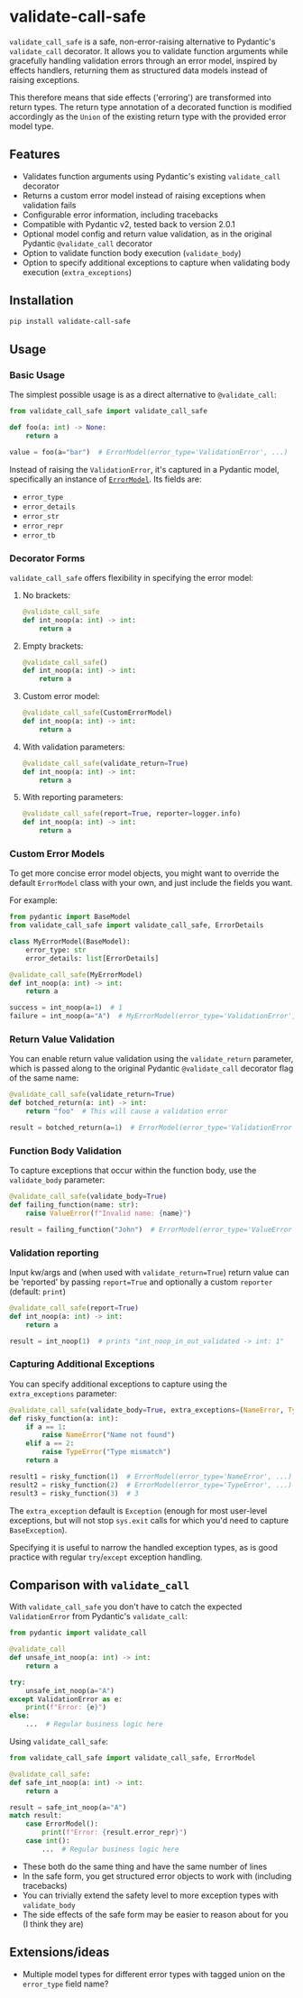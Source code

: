 # validate-call-safe

`validate_call_safe` is a safe, non-error-raising alternative to Pydantic's `validate_call` decorator.
It allows you to validate function arguments while gracefully handling validation errors through an error model,
inspired by effects handlers, returning them as structured data models instead of raising exceptions.

This therefore means that side effects ('erroring') are transformed into return types.
The return type annotation of a decorated function is modified accordingly as the `Union` of the
existing return type with the provided error model type.

## Features

- Validates function arguments using Pydantic's existing `validate_call` decorator
- Returns a custom error model instead of raising exceptions when validation fails
- Configurable error information, including tracebacks
- Compatible with Pydantic v2, tested back to version 2.0.1
- Optional model config and return value validation, as in the original Pydantic `@validate_call` decorator
- Option to validate function body execution (`validate_body`)
- Option to specify additional exceptions to capture when validating body execution (`extra_exceptions`)

## Installation

```bash
pip install validate-call-safe
```

## Usage

### Basic Usage

The simplest possible usage is as a direct alternative to `@validate_call`:

```py
from validate_call_safe import validate_call_safe

def foo(a: int) -> None:
    return a

value = foo(a="bar")  # ErrorModel(error_type='ValidationError', ...)
```

Instead of raising the `ValidationError`, it's captured in a Pydantic model,
specifically an instance of [`ErrorModel`][EM]. Its fields are:

- `error_type`
- `error_details`
- `error_str`
- `error_repr`
- `error_tb`

[EM]: https://github.com/lmmx/validate-call-safe/blob/master/src/validate_call_safe/errors/model.py

### Decorator Forms

`validate_call_safe` offers flexibility in specifying the error model:

1. No brackets:
   ```python
   @validate_call_safe
   def int_noop(a: int) -> int:
       return a
   ```

2. Empty brackets:
   ```python
   @validate_call_safe()
   def int_noop(a: int) -> int:
       return a
   ```

3. Custom error model:
   ```python
   @validate_call_safe(CustomErrorModel)
   def int_noop(a: int) -> int:
       return a
   ```

4. With validation parameters:
   ```python
   @validate_call_safe(validate_return=True)
   def int_noop(a: int) -> int:
       return a
   ```

5. With reporting parameters:
   ```python
   @validate_call_safe(report=True, reporter=logger.info)
   def int_noop(a: int) -> int:
       return a
   ```

### Custom Error Models

To get more concise error model objects, you might want to override the default `ErrorModel` class
with your own, and just include the fields you want.

For example:

```python
from pydantic import BaseModel
from validate_call_safe import validate_call_safe, ErrorDetails

class MyErrorModel(BaseModel):
    error_type: str
    error_details: list[ErrorDetails]

@validate_call_safe(MyErrorModel)
def int_noop(a: int) -> int:
    return a

success = int_noop(a=1)  # 1
failure = int_noop(a="A")  # MyErrorModel(error_type='ValidationError', ...)
```

### Return Value Validation

You can enable return value validation using the `validate_return` parameter,
which is passed along to the original Pydantic `@validate_call` decorator flag of the same name:

```python
@validate_call_safe(validate_return=True)
def botched_return(a: int) -> int:
    return "foo"  # This will cause a validation error

result = botched_return(a=1)  # ErrorModel(error_type='ValidationError', ...)
```

### Function Body Validation

To capture exceptions that occur within the function body, use the `validate_body` parameter:

```python
@validate_call_safe(validate_body=True)
def failing_function(name: str):
    raise ValueError(f"Invalid name: {name}")

result = failing_function("John")  # ErrorModel(error_type='ValueError', ...)
```

### Validation reporting

Input kw/args and (when used with `validate_return=True`) return value can be 'reported'
by passing `report=True` and optionally a custom `reporter` (default: `print`)

```python
@validate_call_safe(report=True)
def int_noop(a: int) -> int:
    return a

result = int_noop(1)  # prints "int_noop_in_out_validated -> int: 1"
```

### Capturing Additional Exceptions

You can specify additional exceptions to capture using the `extra_exceptions` parameter:

```python
@validate_call_safe(validate_body=True, extra_exceptions=(NameError, TypeError))
def risky_function(a: int):
    if a == 1:
        raise NameError("Name not found")
    elif a == 2:
        raise TypeError("Type mismatch")
    return a

result1 = risky_function(1)  # ErrorModel(error_type='NameError', ...)
result2 = risky_function(2)  # ErrorModel(error_type='TypeError', ...)
result3 = risky_function(3)  # 3
```

The `extra_exception` default is `Exception` (enough for most user-level exceptions,
but will not stop `sys.exit` calls for which you'd need to capture `BaseException`).

Specifying it is useful to narrow the handled exception types, as is good practice
with regular `try`/`except` exception handling.

## Comparison with `validate_call`

With `validate_call_safe` you don't have to catch the expected `ValidationError` from Pydantic's `validate_call`:

```python
from pydantic import validate_call

@validate_call
def unsafe_int_noop(a: int) -> int:
    return a

try:
    unsafe_int_noop(a="A")
except ValidationError as e:
    print(f"Error: {e}")
else:
    ...  # Regular business logic here
```

Using `validate_call_safe`:

```py
from validate_call_safe import validate_call_safe, ErrorModel

@validate_call_safe:
def safe_int_noop(a: int) -> int:
    return a

result = safe_int_noop(a="A")
match result:
    case ErrorModel():
        print(f"Error: {result.error_repr}")
    case int():
        ...  # Regular business logic here
```

- These both do the same thing and have the same number of lines
- In the safe form, you get structured error objects to work with (including tracebacks)
- You can trivially extend the safety level to more exception types with `validate_body`
- The side effects of the safe form may be easier to reason about for you (I think they are)

## Extensions/ideas

- Multiple model types for different error types with tagged union on the `error_type` field name?
